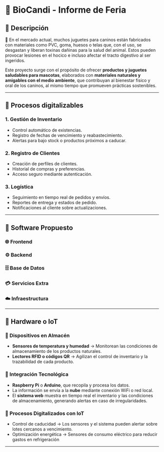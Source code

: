 # 🐾 BioCandi - Informe de Feria

## 📌 Descripción

👿 En el mercado actual, muchos juguetes para caninos están fabricados con materiales como PVC, goma, huesos o telas que, con el uso, se desgastan y liberan toxinas dañinas para la salud del animal. Estos pueden provocar lesiones en el hocico e incluso afectar el tracto digestivo al ser ingeridos.  

Este proyecto surge con el propósito de ofrecer **productos y juguetes saludables para mascotas**, elaborados con **materiales naturales y amigables con el medio ambiente**, que contribuyan al bienestar físico y oral de los caninos, al mismo tiempo que promueven prácticas sostenibles.

---

## 📌 Procesos digitalizables

### 1. Gestión de Inventario
- Control automático de existencias.  
- Registro de fechas de vencimiento y reabastecimiento.  
- Alertas para bajo stock o productos próximos a caducar.  

### 2. Registro de Clientes
- Creación de perfiles de clientes.  
- Historial de compras y preferencias.  
- Acceso seguro mediante autenticación.  

### 3. Logística
- Seguimiento en tiempo real de pedidos y envíos.  
- Reportes de entrega y estados de pedido.  
- Notificaciones al cliente sobre actualizaciones.  

---

## 📌 Software Propuesto
### 🌐 Frontend
### ⚙️ Backend
### 🗄️ Base de Datos
### 💳 Servicios Extra
### ☁️ Infraestructura

---

## 📌 Hardware o IoT
  
### 🔹 Dispositivos en Almacén
- **Sensores de temperatura y humedad** → Monitorean las condiciones de almacenamiento de los productos naturales.  
- **Lectores RFID o códigos QR** → Agilizan el control de inventario y la trazabilidad de cada producto.  

### 🔹 Integración Tecnológica
- **Raspberry Pi** o **Arduino**, que recopila y procesa los datos.  
- La información se envía a la **nube** mediante conexión WiFi o red local.  
- El **sistema web** muestra en tiempo real el inventario y las condiciones de almacenamiento, generando alertas en caso de irregularidades.  

### 🔹 Procesos Digitalizados con IoT

- Control de caducidad → Los sensores y el sistema pueden alertar sobre lotes cercanos a vencimiento.
- Optimización energética → Sensores de consumo eléctrico para reducir gastos en refrigeración

---